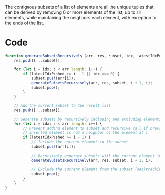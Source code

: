 The contiguous subsets of a list of elements are all the unique tuples that can be derived by removing 0 or more elements of the list, up to all elements, while maintaining the neighbors each element, with exception to the ends of the list.
# Code

```js
function generateSubsetsRecursively (arr, res, subset, idx, latestIdxPushed = 0) {
    res.push([...subset]);

    for (let i = idx; i < arr.length; i++) {
        if (latestIdxPushed >= i - 1 || idx === 0) {
            subset.push(arr[i]);
            generateSubsetsRecursively(arr, res, subset, i + 1, i);
            subset.pop();
        }
    }

    // Add the current subset to the result list
    res.push([...subset]);

    // Generate subsets by recursively including and excluding elements
    for (let i = idx; i < arr.length; i++) {
        // Prevent adding element to subset and recursive call if previously 
        // inserted element is not a neighbor of the element at i
	    if (latestIdxPushed >= i - 1) {
	        // Include the current element in the subset
	        subset.push(arr[i]);
	
	        // Recursively generate subsets with the current element included
	        generateSubsetsRecursively(arr, res, subset, i + 1, i);
	        
	        // Exclude the current element from the subset (backtracking)
	        subset.pop();
	    }
    }
}
```